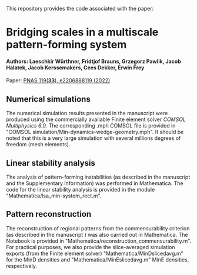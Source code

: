This repository provides the code associated with the paper:

# Bridging scales in a multiscale pattern-forming system 

#### Authors: Laeschkir Würthner, Fridtjof Brauns, Grzegorz Pawlik, Jacob Halatek, Jacob Kerssemakers, Cees Dekker, Erwin Frey

Paper: [PNAS 119(**33**), e2206888119 (2022)](https://www.pnas.org/doi/10.1073/pnas.2206888119)

## Numerical simulations

The numerical simulation results presented in the manuscript were produced using the commercially available Finite element solver *COMSOL Multiphysics 6.0*.
The corresponding .mph COMSOL file is provided in "COMSOL simulation/Min-dynamics-wedge-geometry.mph".
It should be noted that this is a very large simulation with several millions degrees of freedom (mesh elements).


## Linear stability analysis

The analysis of pattern-forming instabilities (as described in the manuscript and the Supplementary Information) was performed in Mathematica. The code for the linear stability analysis is provided in the module "Mathematica/lsa_min-system_rect.m".

## Pattern reconstruction
The reconstruction of regional patterns from the commensurability criterion (as described in the manuscript ) was also carried out in Mathematica. The Notebook is provided in "Mathematica/reconstruction_commensurability.m".
For practical purposes, we also provide the slice-averaged simulation exports (from the Finite element solver) "Mathematica/MinDslicedavg.m" for the MinD densities and "Mathematica/MinEslicedavg.m" MinE densities, respectively.
